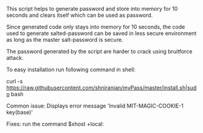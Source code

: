 This script helps to generate password and store into memory for 10 seconds and clears itself which can be used as password.

Since generated code only stays into memory for 10 seconds, the code used to generate salted-password can be saved in less secure environment as long as the master salt-password is secure.

The password generated by the script are harder to crack using bruitforce attack.


To easy installation run following command in shell:

curl -s https://raw.githubusercontent.com/shniranjan/myPass/master/install.sh|sudo bash


Common issue:
Displays error message 'Invalid MIT-MAGIC-COOKIE-1 key(base)'

Fixes:
run the command 
$xhost +local:
